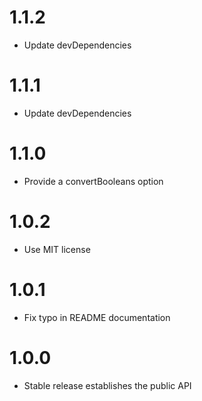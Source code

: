# 1.1.2
- Update devDependencies

# 1.1.1
- Update devDependencies

# 1.1.0
- Provide a convertBooleans option

# 1.0.2
- Use MIT license

# 1.0.1
- Fix typo in README documentation

# 1.0.0
- Stable release establishes the public API
